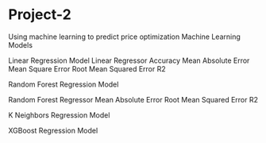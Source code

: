 # Project-2

Using machine learning to predict price optimization
Machine Learning Models

Linear Regression Model
Linear Regressor Accuracy
Mean Absolute Error
Mean Square Error
Root Mean Squared Error
R2

Random Forest Regression Model

Random Forest Regressor
Mean Absolute Error
Root Mean Squared Error
R2

K Neighbors Regression Model

XGBoost Regression Model
